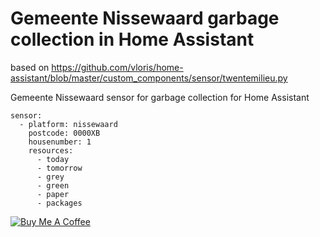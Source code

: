 # Gemeente Nissewaard garbage collection in Home Assistant

based on https://github.com/vloris/home-assistant/blob/master/custom_components/sensor/twentemilieu.py

Gemeente Nissewaard sensor for garbage collection for Home Assistant


```
sensor:
  - platform: nissewaard
    postcode: 0000XB
    housenumber: 1
    resources:
      - today
      - tomorrow
      - grey
      - green
      - paper
      - packages
```
<a href="https://www.buymeacoffee.com/IWZoirH6k" target="_blank"><img src="https://bmc-cdn.nyc3.digitaloceanspaces.com/BMC-button-images/custom_images/orange_img.png" alt="Buy Me A Coffee" style="height: auto !important;width: auto !important;" ></a>
